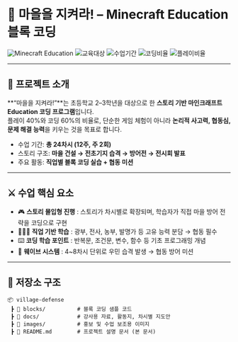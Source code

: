 # 🏰 마을을 지켜라! – Minecraft Education 블록 코딩

![Minecraft Education](https://img.shields.io/badge/Minecraft-Education-blue?style=for-the-badge&logo=minecraft&logoColor=white)
![교육대상](https://img.shields.io/badge/대상-초등2~3학년-green?style=for-the-badge)
![수업기간](https://img.shields.io/badge/총_24차시-12주-orange?style=for-the-badge)
![코딩비율](https://img.shields.io/badge/코딩-60%25-blueviolet?style=for-the-badge)
![플레이비율](https://img.shields.io/badge/플레이-40%25-yellow?style=for-the-badge)

---

## 📖 프로젝트 소개
**“마을을 지켜라!”**는 초등학교 2–3학년을 대상으로 한 **스토리 기반 마인크래프트 Education 코딩 프로그램**입니다.  
플레이 40%와 코딩 60%의 비율로, 단순한 게임 체험이 아니라 **논리적 사고력, 협동심, 문제 해결 능력**을 키우는 것을 목표로 합니다.  

- 수업 기간: **총 24차시 (12주, 주 2회)**  
- 스토리 구조: **마을 건설 → 전초기지 습격 → 방어전 → 전시회 발표**  
- 주요 활동: **직업별 블록 코딩 실습 + 협동 미션**

---

## ⚔️ 수업 핵심 요소
- 🎮 **스토리 몰입형 진행** : 스토리가 차시별로 확장되며, 학습자가 직접 마을 방어 전략을 코딩으로 구현  
- 🧑‍🤝‍🧑 **직업 기반 학습** : 광부, 전사, 농부, 발명가 등 고유 능력 분담 → 협동 필수  
- ⌨️ **코딩 학습 포인트** : 반복문, 조건문, 변수, 함수 등 기초 프로그래밍 개념  
- 🚨 **웨이브 시스템** : 4~8차시 단위로 우민 습격 발생 → 협동 방어 미션  

---

## 📂 저장소 구조
```plaintext
📦 village-defense
 ┣ 📁 blocks/          # 블록 코딩 샘플 코드
 ┣ 📁 docs/            # 강사용 자료, 활동지, 차시별 지도안
 ┣ 📁 images/          # 홍보 및 수업 보조용 이미지
 ┣ 📄 README.md        # 프로젝트 설명 문서 (본 문서)

